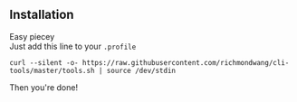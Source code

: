 ## Installation

Easy piecey  
Just add this line to your `.profile`

`curl --silent -o- https://raw.githubusercontent.com/richmondwang/cli-tools/master/tools.sh | source /dev/stdin`

Then you're done!
